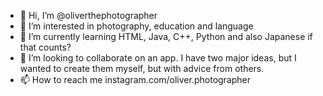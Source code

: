 - 👋 Hi, I’m @oliverthephotographer
- 👀 I’m interested in photography, education and language
- 🌱 I’m currently learning HTML, Java, C++, Python and also Japanese if that counts?
- 💞️ I’m looking to collaborate on an app. I have two major ideas, but I wanted to create them myself, but with advice from others.
- 📫 How to reach me instagram.com/oliver.photographer

<!---
oliverthephotographer/oliverthephotographer is a ✨ special ✨ repository because its `README.md` (this file) appears on your GitHub profile.
You can click the Preview link to take a look at your changes.
--->
